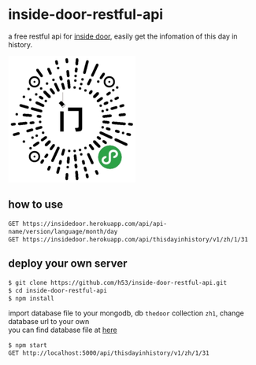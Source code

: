 # inside-door-restful-api
a free restful api for [inside door](https://github.com/h53/inside-door-wechat-miniprogram), easily get the infomation of this day in history.  

![QRcode](https://raw.githubusercontent.com/h53/inside-door-wechat-miniprogram/master/miniprogram/images/QRcode.jpg)

## how to use
```
GET https://insidedoor.herokuapp.com/api/api-name/version/language/month/day
GET https://insidedoor.herokuapp.com/api/thisdayinhistory/v1/zh/1/31
```

## deploy your own server
```
$ git clone https://github.com/h53/inside-door-restful-api.git
$ cd inside-door-restful-api
$ npm install
```
import database file to your mongodb, db `thedoor` collection `zh1`, change database url to your own  
you can find database file at [here](https://github.com/h53/inside-door-wechat-miniprogram/tree/master/database)
```
$ npm start
GET http://localhost:5000/api/thisdayinhistory/v1/zh/1/31
```
